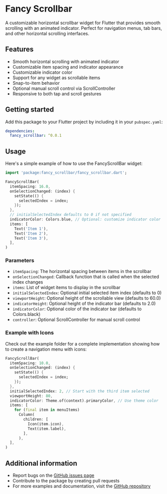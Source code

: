 # Fancy Scrollbar

A customizable horizontal scrollbar widget for Flutter that provides smooth scrolling with an animated indicator. Perfect for navigation menus, tab bars, and other horizontal scrolling interfaces.

## Features

- Smooth horizontal scrolling with animated indicator
- Customizable item spacing and indicator appearance
- Customizable indicator color
- Support for any widget as scrollable items
- Snap-to-item behavior
- Optional manual scroll control via ScrollController
- Responsive to both tap and scroll gestures

## Getting started

Add this package to your Flutter project by including it in your `pubspec.yaml`:

```yaml
dependencies:
  fancy_scrollbar: ^0.0.1
```

## Usage

Here's a simple example of how to use the FancyScrollBar widget:

```dart
import 'package:fancy_scrollbar/fancy_scrollbar.dart';

FancyScrollBar(
  itemSpacing: 16.0,
  onSelectionChanged: (index) {
    setState(() {
      selectedIndex = index;
    });
  },
  // initialSelectedIndex defaults to 0 if not specified
  indicatorColor: Colors.blue, // Optional: customize indicator color
  items: [
    Text('Item 1'),
    Text('Item 2'),
    Text('Item 3'),
  ],
)
```

### Parameters

- `itemSpacing`: The horizontal spacing between items in the scrollbar
- `onSelectionChanged`: Callback function that is called when the selected index changes
- `items`: List of widget items to display in the scrollbar
- `initialSelectedIndex`: Optional initial selected item index (defaults to 0)
- `viewportHeight`: Optional height of the scrollable view (defaults to 60.0)
- `indicatorHeight`: Optional height of the indicator bar (defaults to 2.0)
- `indicatorColor`: Optional color of the indicator bar (defaults to Colors.black)
- `controller`: Optional ScrollController for manual scroll control

### Example with Icons

Check out the example folder for a complete implementation showing how to create a navigation menu with icons:

```dart
FancyScrollBar(
  itemSpacing: 10.0,
  onSelectionChanged: (index) {
    setState(() {
      selectedIndex = index;
    });
  },
  initialSelectedIndex: 2, // Start with the third item selected
  viewportHeight: 80,
  indicatorColor: Theme.of(context).primaryColor, // Use theme color
  items: [
    for (final item in menuItems)
      Column(
        children: [
          Icon(item.icon),
          Text(item.label),
        ],
      ),
  ],
)
```

## Additional information

- Report bugs on the [GitHub issues page](https://github.com/yourusername/fancy_scrollbar/issues)
- Contribute to the package by creating pull requests
- For more examples and documentation, visit the [GitHub repository](https://github.com/yourusername/fancy_scrollbar)
